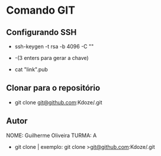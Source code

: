 # Comando GIT

## Configurando SSH


- ssh-keygen -t rsa -b 4096 -C "<Email github>"

- -(3 enters para gerar a chave)

- cat "link".pub

## Clonar para o repositório

- git clone git@github.com:Kdoze/.git

## Autor

NOME: Guilherme Oliveira
TURMA: A
- git clone <path> | exemplo: git clone >git@github.com:Kdoze/.git
